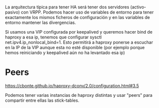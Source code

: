 La arquitectura típica para tener HA será tener dos servidores (activo-pasivo) con VRPP.
Podemos hacer uso de variables de entorno para tener exactamente los mismos ficheros de configuración y en las variables de entorno mantener las divergencias.


Si usamos una VIP configurada por keepalived y queremos hacer bind de haproxy a esa ip, tenemos que configurar sysctl net.ipv4.ip_nonlocal_bind=1.
Esto permitirá a haproxy ponerse a escuchar en la IP de la VIP aunque esta no esté disponible (por ejemplo porque hemos reiniciando y keepalived aún no ha levantado esa ip)



# Peers
https://cbonte.github.io/haproxy-dconv/2.0/configuration.html#3.5

Podemos tener varias instancias de haproxy distintas y usar "peers" para compartir entre ellas las stick-tables.
